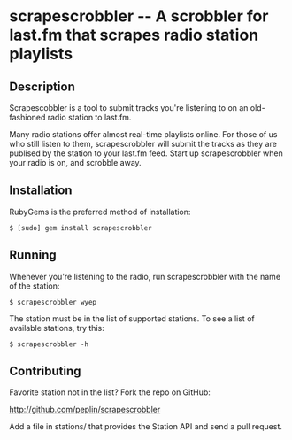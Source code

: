 scrapescrobbler -- A scrobbler for last.fm that scrapes radio station playlists
===============================================================================

## Description

Scrapescobbler is a tool to submit tracks you're listening to on an
old-fashioned radio station to last.fm.

Many radio stations offer almost real-time playlists online. For those of us who
still listen to them, scrapescrobbler will submit the tracks as they are publised
by the station to your last.fm feed. Start up scrapescrobbler when your radio is
on, and scrobble away.


## Installation

RubyGems is the preferred method of installation:

    $ [sudo] gem install scrapescrobbler

## Running

Whenever you're listening to the radio, run scrapescrobbler with the name of the
station:

    $ scrapescrobbler wyep

The station must be in the list of supported stations. To see a list of
available stations, try this:

    $ scrapescrobbler -h

## Contributing

Favorite station not in the list? Fork the repo on GitHub:

http://github.com/peplin/scrapescrobbler

Add a file in stations/ that provides the Station API and send a pull request.
